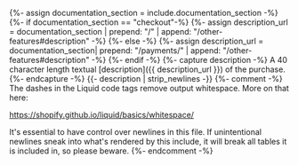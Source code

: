 {%- assign documentation_section = include.documentation_section -%}
{%- if documentation_section == "checkout"-%}
    {%- assign description_url = documentation_section | prepend: "/" | append: "/other-features#description" -%}
{%- else -%}
    {%- assign description_url = documentation_section| prepend: "/payments/" | append: "/other-features#description" -%}
{%- endif -%}
{%- capture description -%}
    A 40 character length textual [description]({{ description_url }}) of the purchase.
{%- endcapture -%}
{{- description | strip_newlines -}}
{%- comment -%}
The dashes in the Liquid code tags remove output whitespace. More on that here:

<https://shopify.github.io/liquid/basics/whitespace/>

It's essential to have control over newlines in this file. If unintentional
newlines sneak into what's rendered by this include, it will break all tables
it is included in, so please beware.
{%- endcomment -%}
